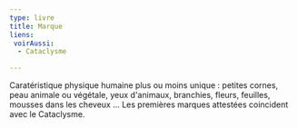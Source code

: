 ```yaml
---
type: livre
title: Marque
liens:
 voirAussi:
  - Cataclysme

---
```

Caratéristique physique humaine plus ou moins unique : petites cornes, peau animale ou végétale, yeux d'animaux, branchies, fleurs, feuilles, mousses dans les cheveux ... Les premières marques attestées coincident avec le Cataclysme.
